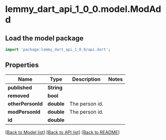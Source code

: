 # lemmy_dart_api_1_0_0.model.ModAdd

## Load the model package
```dart
import 'package:lemmy_dart_api_1_0_0/api.dart';
```

## Properties
Name | Type | Description | Notes
------------ | ------------- | ------------- | -------------
**published** | **String** |  | 
**removed** | **bool** |  | 
**otherPersonId** | **double** | The person id. | 
**modPersonId** | **double** | The person id. | 
**id** | **double** |  | 

[[Back to Model list]](../README.md#documentation-for-models) [[Back to API list]](../README.md#documentation-for-api-endpoints) [[Back to README]](../README.md)


